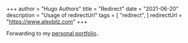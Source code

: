 +++
author = "Hugo Authors"
title = "Redirect"
date = "2021-06-20"
description = "Usage of redirectUrl"
tags = [
    "redirect",
]
redirectUrl = "https://www.alexbilz.com"
+++

Forwarding to my [personal portfolio](https://www.alexbilz.com)..